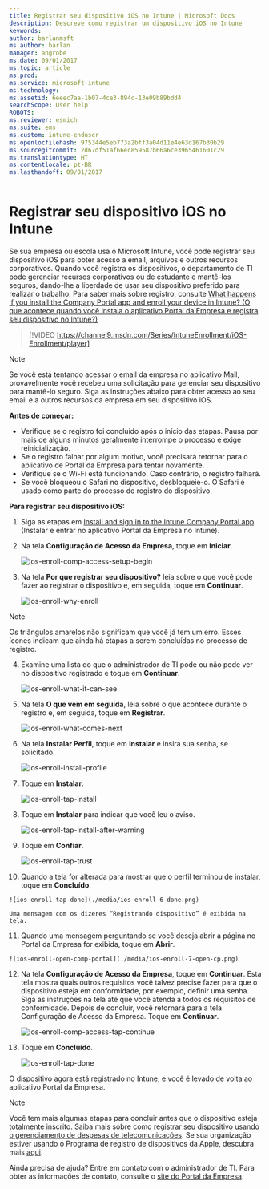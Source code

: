 ```yaml
---
title: Registrar seu dispositivo iOS no Intune | Microsoft Docs
description: Descreve como registrar um dispositivo iOS no Intune
keywords: 
author: barlanmsft
ms.author: barlan
manager: angrobe
ms.date: 09/01/2017
ms.topic: article
ms.prod: 
ms.service: microsoft-intune
ms.technology: 
ms.assetid: 6eeec7aa-1b07-4ce3-894c-13e09b89bdd4
searchScope: User help
ROBOTS: 
ms.reviewer: esmich
ms.suite: ems
ms.custom: intune-enduser
ms.openlocfilehash: 975344e5eb773a2bff3a04d11e4e63d167b30b29
ms.sourcegitcommit: 2d67df51af66ec859587b66a6ce3965461601c29
ms.translationtype: HT
ms.contentlocale: pt-BR
ms.lasthandoff: 09/01/2017
---
```

# <a name="enroll-your-ios-device-in-intune"></a>Registrar seu dispositivo iOS no Intune

Se sua empresa ou escola usa o Microsoft Intune, você pode registrar seu dispositivo iOS para obter acesso a email, arquivos e outros recursos corporativos. Quando você registra os dispositivos, o departamento de TI pode gerenciar recursos corporativos ou de estudante e mantê-los seguros, dando-lhe a liberdade de usar seu dispositivo preferido para realizar o trabalho. Para saber mais sobre registro, consulte [What happens if you install the Company Portal app and enroll your device in Intune? (O que acontece quando você instala o aplicativo Portal da Empresa e registra seu dispositivo no Intune?)](what-happens-if-you-install-the-company-portal-app-and-enroll-your-device-in-intune-ios.md)

> [!VIDEO https://channel9.msdn.com/Series/IntuneEnrollment/iOS-Enrollment/player]

> [!NOTE]
> Se você está tentando acessar o email da empresa no aplicativo Mail, provavelmente você recebeu uma solicitação para gerenciar seu dispositivo para mantê-lo seguro. Siga as instruções abaixo para obter acesso ao seu email e a outros recursos da empresa em seu dispositivo iOS.

**Antes de começar:**

- Verifique se o registro foi concluído após o início das etapas. Pausa por mais de alguns minutos geralmente interrompe o processo e exige reinicialização.
- Se o registro falhar por algum motivo, você precisará retornar para o aplicativo de Portal da Empresa para tentar novamente.
- Verifique se o Wi-Fi está funcionando. Caso contrário, o registro falhará.
- Se você bloqueou o Safari no dispositivo, desbloqueie-o. O Safari é usado como parte do processo de registro do dispositivo.


**Para registrar seu dispositivo iOS:**

1.  Siga as etapas em [Install and sign in to the Intune Company Portal app](install-and-sign-in-to-the-intune-company-portal-app-ios.md) (Instalar e entrar no aplicativo Portal da Empresa no Intune).

2. Na tela **Configuração de Acesso da Empresa**, toque em **Iniciar**.

    ![ios-enroll-comp-access-setup-begin](./media/ios-enroll-1a-comp-access-setup.png)

3. Na tela **Por que registrar seu dispositivo?** leia sobre o que você pode fazer ao registrar o dispositivo e, em seguida, toque em **Continuar**.

    ![ios-enroll-why-enroll](./media/ios-enroll-1b-why-enroll.png)

  > [!NOTE]
  > Os triângulos amarelos não significam que você já tem um erro. Esses ícones indicam que ainda há etapas a serem concluídas no processo de registro.

4. Examine uma lista do que o administrador de TI pode ou não pode ver no dispositivo registrado e toque em **Continuar**.

    ![ios-enroll-what-it-can-see](./media/ios-enroll-1c-we-care-privacy.png)

5.  Na tela **O que vem em seguida**, leia sobre o que acontece durante o registro e, em seguida, toque em **Registrar**.

    ![ios-enroll-what-comes-next](./media/ios-enroll-1d-what-comes-next.png)

6.  Na tela **Instalar Perfil**, toque em **Instalar** e insira sua senha, se solicitado.

    ![ios-enroll-install-profile](./media/ios-enroll-2-mgt-profile-install.png)

7.  Toque em **Instalar**.

    ![ios-enroll-tap-install](./media/ios-enroll-3-mgt-profile-install-2.png)    

8.  Toque em **Instalar** para indicar que você leu o aviso.

    ![ios-enroll-tap-install-after-warning](./media/ios-enroll-4-warning.png)

9.  Toque em **Confiar**.

    ![ios-enroll-tap-trust](./media/ios-enroll-5-trust.png)

10.  Quando a tela for alterada para mostrar que o perfil terminou de instalar, toque em **Concluído**.

    ![ios-enroll-tap-done](./media/ios-enroll-6-done.png)

    Uma mensagem com os dizeres “Registrando dispositivo” é exibida na tela.

11.  Quando uma mensagem perguntando se você deseja abrir a página no Portal da Empresa for exibida, toque em **Abrir**.

    ![ios-enroll-open-comp-portal](./media/ios-enroll-7-open-cp.png)

12. Na tela **Configuração de Acesso da Empresa**, toque em **Continuar**. Esta tela mostra quais outros requisitos você talvez precise fazer para que o dispositivo esteja em conformidade, por exemplo, definir uma senha. Siga as instruções na tela até que você atenda a todos os requisitos de conformidade. Depois de concluir, você retornará para a tela Configuração de Acesso da Empresa. Toque em **Continuar**.

    ![ios-enroll-comp-access-tap-continue](./media/ios-enroll-8-comp-access-setup-compliance.png)

13. Toque em **Concluído**.

    ![ios-enroll-tap-done](./media/ios-enroll-9-comp-access-setup-complete.png)

O dispositivo agora está registrado no Intune, e você é levado de volta ao aplicativo Portal da Empresa.

> [!Note]
> Você tem mais algumas etapas para concluir antes que o dispositivo esteja totalmente inscrito. Saiba mais sobre como [registrar seu dispositivo usando o gerenciamento de despesas de telecomunicações](enroll-your-device-with-telecom-expense-management-ios.md). Se sua organização estiver usando o Programa de registro de dispositivos da Apple, descubra mais [aqui](enroll-your-device-dep-ios.md).

Ainda precisa de ajuda? Entre em contato com o administrador de TI. Para obter as informações de contato, consulte o [site do Portal da Empresa](http://portal.manage.microsoft.com).

